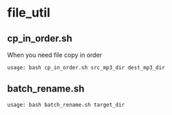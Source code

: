 # file_util

## cp_in_order.sh

When you need file copy in order

    usage: bash cp_in_order.sh src_mp3_dir dest_mp3_dir

## batch_rename.sh

    usage: bash batch_rename.sh target_dir

